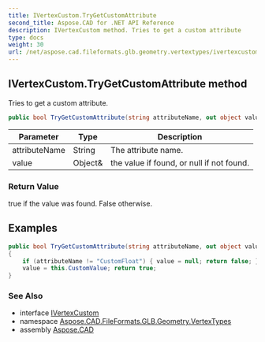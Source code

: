 ```yaml
---
title: IVertexCustom.TryGetCustomAttribute
second_title: Aspose.CAD for .NET API Reference
description: IVertexCustom method. Tries to get a custom attribute
type: docs
weight: 30
url: /net/aspose.cad.fileformats.glb.geometry.vertextypes/ivertexcustom/trygetcustomattribute/
---
```

## IVertexCustom.TryGetCustomAttribute method

Tries to get a custom attribute.

```csharp
public bool TryGetCustomAttribute(string attributeName, out object value)
```

| Parameter | Type | Description |
| --- | --- | --- |
| attributeName | String | The attribute name. |
| value | Object& | the value if found, or null if not found. |

### Return Value

true if the value was found. False otherwise.

## Examples

```csharp
public bool TryGetCustomAttribute(string attributeName, out object value)
{
    if (attributeName != "CustomFloat") { value = null; return false; }
    value = this.CustomValue; return true;
}
```

### See Also

* interface [IVertexCustom](../)
* namespace [Aspose.CAD.FileFormats.GLB.Geometry.VertexTypes](../../../aspose.cad.fileformats.glb.geometry.vertextypes/)
* assembly [Aspose.CAD](../../../)


